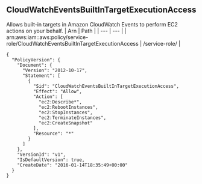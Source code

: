 
## CloudWatchEventsBuiltInTargetExecutionAccess
Allows built-in targets in Amazon CloudWatch Events to perform EC2 actions on your behalf.
| Arn | Path |
| --- | --- |
| arn:aws:iam::aws:policy/service-role/CloudWatchEventsBuiltInTargetExecutionAccess | /service-role/ |
```
{
  "PolicyVersion": {
    "Document": {
      "Version": "2012-10-17",
      "Statement": [
        {
          "Sid": "CloudWatchEventsBuiltInTargetExecutionAccess",
          "Effect": "Allow",
          "Action": [
            "ec2:Describe*",
            "ec2:RebootInstances",
            "ec2:StopInstances",
            "ec2:TerminateInstances",
            "ec2:CreateSnapshot"
          ],
          "Resource": "*"
        }
      ]
    },
    "VersionId": "v1",
    "IsDefaultVersion": true,
    "CreateDate": "2016-01-14T18:35:49+00:00"
  }
}
```

